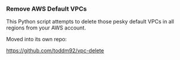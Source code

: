 ### Remove AWS Default VPCs

This Python script attempts to delete those pesky default VPCs in all regions from your AWS account.

Moved into its own repo:

https://github.com/toddm92/vpc-delete
